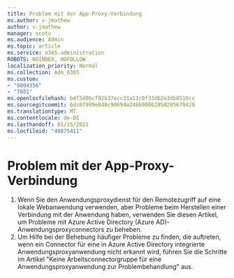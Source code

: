 ```yaml
---
title: Problem mit der App-Proxy-Verbindung
ms.author: v-jmathew
author: v-jmathew
manager: scotv
ms.audience: Admin
ms.topic: article
ms.service: o365-administration
ROBOTS: NOINDEX, NOFOLLOW
localization_priority: Normal
ms.collection: Adm_O365
ms.custom:
- "9004356"
- "7801"
ms.openlocfilehash: b4f5d96cf92b37ecc31a11c0f33db2e3db8510cc
ms.sourcegitcommit: 6dc6f999e840c90694a246b90062950205679420
ms.translationtype: MT
ms.contentlocale: de-DE
ms.lasthandoff: 01/15/2021
ms.locfileid: "49875411"
---
```

# <a name="app-proxy-connection-issue"></a>Problem mit der App-Proxy-Verbindung

1. Wenn Sie den Anwendungsproxydienst für den Remotezugriff auf eine lokale Webanwendung verwenden, aber [](https://docs.microsoft.com/azure/active-directory/manage-apps/application-proxy-debug-connectors) Probleme beim Herstellen einer Verbindung mit der Anwendung haben, verwenden Sie diesen Artikel, um Probleme mit Azure Active Directory (Azure AD)-Anwendungsproxyconnectors zu beheben.
2. Um Hilfe bei der Behebung häufiger Probleme zu finden, die auftreten, wenn ein Connector [](https://docs.microsoft.com/azure/active-directory/application-proxy-connectivity-no-working-connector) für eine in Azure Active Directory integrierte Anwendungsproxyanwendung nicht erkannt wird, führen Sie die Schritte im Artikel "Keine Arbeitsconnectorgruppe für eine Anwendungsproxyanwendung zur Problembehandlung" aus.

